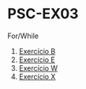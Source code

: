 # PSC-EX03
For/While

1. [Exercício B](/exercicios/src/exercicios/ex03b.java)
2. [Exercício E](/exercicios/src/exercicios/ex03e.java)
3. [Exercício W](/exercicios/src/exercicios/ex03w.java)
3. [Exercício X](/exercicios/src/exercicios/ex03x.java)
